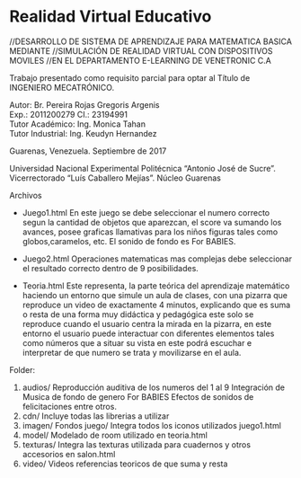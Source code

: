 # Realidad Virtual Educativo
   
//DESARROLLO DE SISTEMA DE APRENDIZAJE PARA MATEMATICA BASICA MEDIANTE
//SIMULACIÓN DE REALIDAD VIRTUAL CON DISPOSITIVOS MOVILES
//EN EL DEPARTAMENTO E-LEARNING DE VENETRONIC C.A

Trabajo presentado como requisito parcial para optar al Título de  
INGENIERO MECATRÓNICO.  
  
Autor: Br. Pereira Rojas Gregoris Argenis  
Exp.: 2011200279	CI.: 23194991  
Tutor Académico: Ing. Monica Tahan  
Tutor Industrial: Ing. Keudyn Hernandez  
  
Guarenas, Venezuela. Septiembre de 2017  
  
Universidad Nacional Experimental Politécnica “Antonio José de Sucre”.    
Vicerrectorado “Luís Caballero Mejías”. Núcleo Guarenas  


Archivos  
* Juego1.html
En este juego se debe seleccionar el numero correcto segun la cantidad de objetos que aparezcan, el score va sumando los avances,
posee graficas llamativas para los niños figuras tales como globos,caramelos, etc. El sonido de fondo es For BABIES.

* Juego2.html
Operaciones matematicas mas complejas debe seleccionar el resultado correcto dentro de 9 posibilidades.

* Teoria.html
Este representa, la parte teórica del aprendizaje matemático haciendo un entorno que simule un aula de clases,
con una pizarra que reproduce un video de exactamente 4 minutos, explicando que es suma o resta de una forma muy didáctica
y pedagógica este solo se reproduce cuando el usuario centra la mirada en la pizarra, en este entorno el usuario puede interactuar
con diferentes elementos tales como números que a situar su vista en este podrá escuchar e interpretar de que numero se trata
y movilizarse en el aula.
		
	
Folder:
1. audios/
	Reproducción auditiva de los numeros del 1 al 9
	Integración de Musica de fondo de genero For BABIES
	Efectos de sonidos de felicitaciones entre otros.
2. cdn/
	Incluye todas las librerias a utilizar
3. imagen/
	Fondos
	juego/
		Integra todos los iconos utilizados juego1.html
4. model/
	Modelado de room utilizado en teoria.html
5. texturas/
	Integra las texturas utilizada para cuadernos y otros accesorios en salon.html
6. video/
	Videos referencias teoricos de que suma y resta